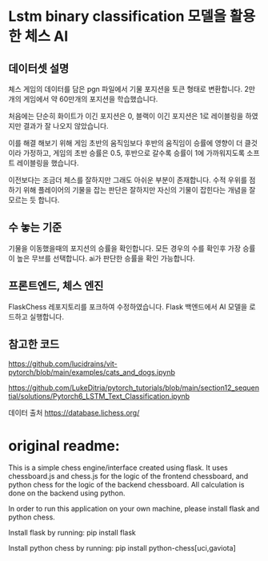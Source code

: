 # Lstm binary classification 모델을 활용한 체스 AI

## 데이터셋 설명
체스 게임의 데이터를 담은 pgn 파일에서 기물 포지션을 토큰 형태로 변환합니다. 
2만개의 게임에서 약 60만개의 포지션을 학습했습니다.

처음에는 단순히 화이트가 이긴 포지션은 0, 블랙이 이긴 포지션은 1로 레이블링을 하였지만 결과가 잘 나오지 않았습니다.

이를 해결 해보기 위해 게임 초반의 움직임보다 후반의 움직임이 승률에 영향이 더 클것이라 가정하고, 
게임의 초반 승률은 0.5, 후반으로 갈수록 승률이 1에 가까워지도록 소프트 레이블링을 했습니다. 

이전보다는 조금더 체스를 잘하지만 그래도 아쉬운 부분이 존재합니다. 
수적 우위를 점하기 위해 플레이어의 기물을 잡는 판단은 잘하지만 자신의 기물이 잡힌다는 개념을 잘 모르는 듯 합니다. 

## 수 놓는 기준
기물을 이동했을때의 포지션의 승률을 확인합니다. 
모든 경우의 수를 확인후 가장 승률이 높은 무브를 선택합니다. 
ai가 판단한 승률을 확인 가능합니다. 

## 프론트엔드, 체스 엔진
FlaskChess 레포지토리를 포크하여 수정하였습니다. 
Flask 백엔드에서 AI 모델을 로드하고 실행합니다. 

## 참고한 코드
https://github.com/lucidrains/vit-pytorch/blob/main/examples/cats_and_dogs.ipynb 

https://github.com/LukeDitria/pytorch_tutorials/blob/main/section12_sequential/solutions/Pytorch6_LSTM_Text_Classification.ipynb 

데이터 출처 
https://database.lichess.org/ 

# original readme:

This is a simple chess engine/interface created using flask. 
It uses chessboard.js and chess.js for the logic of the frontend chessboard, and python chess for the 
logic of the backend chessboard. All calculation is done on the backend using python. 

In order to run this application on your own machine, please install flask and python chess. 

Install flask by running: 
    pip install flask 

Install python chess by running: 
    pip install python-chess[uci,gaviota] 